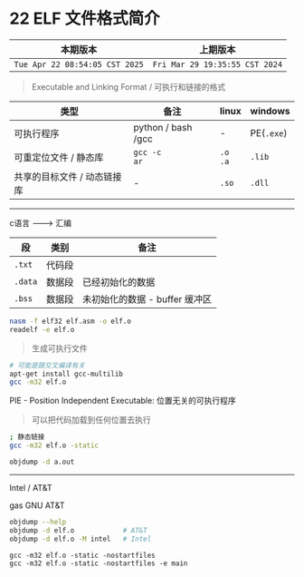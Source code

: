 # 22 ELF 文件格式简介

|本期版本|上期版本
|:---:|:---:
`Tue Apr 22 08:54:05 CST 2025` | `Fri Mar 29 19:35:55 CST 2024`

>  Executable and Linking Format / 可执行和链接的格式

类型 | 备注 | linux | windows
---|---|---|---|
可执行程序 | python / bash /gcc | - | PE(`.exe`)
可重定位文件 / 静态库 | `gcc -c` <br /> `ar` | `.o`<br />`.a` | `.lib`
共享的目标文件 / 动态链接库 | - | `.so` | `.dll`



----

c语言 ---> 汇编

段  | 类别 | 备注
---| ---| ---
`.txt` | 代码段
`.data` | 数据段 | 已经初始化的数据
`.bss` | 数据段  | 未初始化的数据  - buffer 缓冲区


```bash
nasm -f elf32 elf.asm -o elf.o
readelf -e elf.o
```

> 生成可执行文件

```bash
# 可能是跟交叉编译有关
apt-get install gcc-multilib
gcc -m32 elf.o
```

PIE - Position Independent Executable: 位置无关的可执行程序

> 可以把代码加载到任何位置去执行

```bash
; 静态链接
gcc -m32 elf.o -static
```

```bash
objdump -d a.out
```

---

Intel / AT&T

gas GNU AT&T

```bash
objdump --help
objdump -d elf.o			# AT&T
objdump -d elf.o -M intel	# Intel
```

```
gcc -m32 elf.o -static -nostartfiles
gcc -m32 elf.o -static -nostartfiles -e main
```